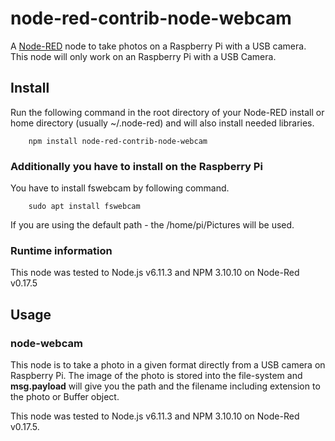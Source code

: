 # node-red-contrib-node-webcam
A <a href="http://nodered.org" target="_new">Node-RED</a> node to take photos on a Raspberry Pi with a USB camera. This node will only work on an Raspberry Pi with a USB Camera.

## Install

Run the following command in the root directory of your Node-RED install or home directory (usually ~/.node-red) and will also install needed libraries.

        npm install node-red-contrib-node-webcam

### Additionally you have to install on the Raspberry Pi 

You have to install fswebcam by following command.

        sudo apt install fswebcam

If you are using the default path - the /home/pi/Pictures will be used.

### Runtime information
This node was tested to Node.js v6.11.3 and NPM 3.10.10 on Node-Red v0.17.5 

## Usage

### node-webcam

This node is to take a photo in a given format directly from a USB camera on Raspberry Pi. The image of the photo is stored into the file-system and <b>msg.payload</b> will give you the path and the filename including extension to the photo or Buffer object.

This node was tested to Node.js v6.11.3 and NPM 3.10.10 on Node-Red v0.17.5. 
